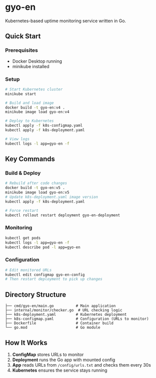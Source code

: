 # gyo-en

Kubernetes-based uptime monitoring service written in Go.

## Quick Start

### Prerequisites
- Docker Desktop running
- minikube installed

### Setup
```bash
# Start Kubernetes cluster
minikube start

# Build and load image
docker build -t gyo-en:v4 .
minikube image load gyo-en:v4

# Deploy to Kubernetes
kubectl apply -f k8s-configmap.yaml
kubectl apply -f k8s-deployment.yaml

# View logs
kubectl logs -l app=gyo-en -f
```

## Key Commands

### Build & Deploy
```bash
# Rebuild after code changes
docker build -t gyo-en:v5 .
minikube image load gyo-en:v5
# Update k8s-deployment.yaml image version
kubectl apply -f k8s-deployment.yaml

# Force restart
kubectl rollout restart deployment gyo-en-deployment
```

### Monitoring
```bash
kubectl get pods
kubectl logs -l app=gyo-en -f
kubectl describe pod -l app=gyo-en
```

### Configuration
```bash
# Edit monitored URLs
kubectl edit configmap gyo-en-config
# Then restart deployment to pick up changes
```

## Directory Structure

```
├── cmd/gyo-en/main.go          # Main application
├── internal/monitor/checker.go  # URL checking logic
├── k8s-deployment.yaml         # Kubernetes deployment
├── k8s-configmap.yaml          # Configuration (URLs to monitor)
├── Dockerfile                  # Container build
└── go.mod                      # Go module
```

## How It Works

1. **ConfigMap** stores URLs to monitor
2. **Deployment** runs the Go app with mounted config
3. **App** reads URLs from `/config/urls.txt` and checks them every 30s
4. **Kubernetes** ensures the service stays running